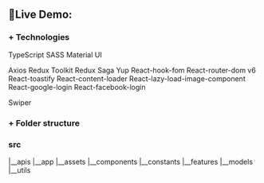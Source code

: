 ## 🚀Live Demo: 

### + Technologies
 TypeScript
   SASS
   Material UI
   
   Axios
   Redux Toolkit
   Redux Saga
   Yup
   React-hook-fom
   React-router-dom v6
   React-toastify
   React-content-loader
   React-lazy-load-image-component
   React-google-login
   React-facebook-login

   Swiper

### + Folder structure
### src
|__apis
|__app
|__assets
|__components
|__constants
|__features
|__models
|__utils


